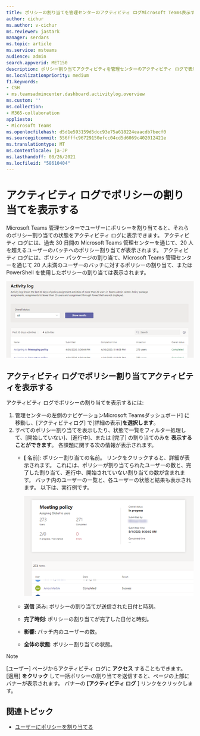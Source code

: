 ```yaml
---
title: ポリシーの割り当てを管理センターのアクティビティ ログMicrosoft Teams表示する
author: cichur
ms.author: v-cichur
ms.reviewer: jastark
manager: serdars
ms.topic: article
ms.service: msteams
audience: admin
search.appverid: MET150
description: ポリシー割り当てアクティビティを管理センターのアクティビティ ログで表示Microsoft Teamsします。
ms.localizationpriority: medium
f1.keywords:
- CSH
- ms.teamsadmincenter.dashboard.activitylog.overview
ms.custom: ''
ms.collection:
- M365-collaboration
appliesto:
- Microsoft Teams
ms.openlocfilehash: d5d1e593159d5dcc93e75a618224eaacdb7becf0
ms.sourcegitcommit: 556fffc96729150efcc04cd5d6069c402012421e
ms.translationtype: MT
ms.contentlocale: ja-JP
ms.lasthandoff: 08/26/2021
ms.locfileid: "58610404"
---
```

# <a name="view-your-policy-assignments-in-the-activity-log"></a>アクティビティ ログでポリシーの割り当てを表示する

Microsoft Teams 管理センターでユーザーにポリシーを割り当てると、それらのポリシー割り当ての状態をアクティビティ ログに表示できます。 アクティビティ ログには、過去 30 日間の Microsoft Teams 管理センターを通じて、20 人を超えるユーザーのバッチへのポリシー割り当てが表示されます。 アクティビティ ログには、ポリシー パッケージの割り当て、Microsoft Teams 管理センターを通じて 20 人未満のユーザーのバッチに対するポリシーの割り当て、または PowerShell を使用したポリシーの割り当ては表示されます。

![[アクティビティ ログ] ページのスクリーンショット](media/activity-log.png)

## <a name="view-your-policy-assignment-activities-in-the-activity-log"></a>アクティビティ ログでポリシー割り当てアクティビティを表示する

アクティビティ ログでポリシーの割り当てを表示するには:

1. 管理センターの左側のナビゲーションMicrosoft Teamsダッシュボード] に移動し、[アクティビティログ] で[詳細の表示]**を選択します**。
2. すべてのポリシー割り当てを表示したり、状態で一覧をフィルター処理して、[開始していない]、[進行中]、または [完了] の割り当てのみを **表示することができます**。 各課題に関する次の情報が表示されます。
    - **[** 名前]: ポリシー割り当ての名前。 リンクをクリックすると、詳細が表示されます。 これには、ポリシーが割り当てられたユーザーの数と、完了した割り当て、進行中、開始されていない割り当ての数が含まれます。 バッチ内のユーザーの一覧と、各ユーザーの状態と結果も表示されます。 以下は、実行例です。

        ![のスクリーンショット](media/activity-log-policy-assignment-detail.png)

    - **送信** 済み: ポリシーの割り当てが送信された日付と時刻。
    - **完了時刻**: ポリシーの割り当てが完了した日付と時刻。
    - **影響:** バッチ内のユーザーの数。
    - **全体の状態**: ポリシー割り当ての状態。

> [!NOTE]
> [ユーザー] ページからアクティビティ ログに **アクセス** することもできます。 [適用] **をクリック** して一括ポリシーの割り当てを送信すると、ページの上部にバナーが表示されます。 バナーの **[アクティビティ ログ** ] リンクをクリックします。

## <a name="related-topics"></a>関連トピック

- [ユーザーにポリシーを割り当てる](assign-policies.md)
